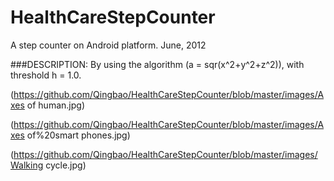 HealthCareStepCounter
=====================

A step counter on Android platform. June, 2012

###DESCRIPTION:
By using the algorithm (a = sqr(x^2+y^2+z^2)), with threshold h = 1.0.

(https://github.com/Qingbao/HealthCareStepCounter/blob/master/images/Axes of human.jpg)

(https://github.com/Qingbao/HealthCareStepCounter/blob/master/images/Axes of%20smart phones.jpg)

(https://github.com/Qingbao/HealthCareStepCounter/blob/master/images/Walking cycle.jpg)